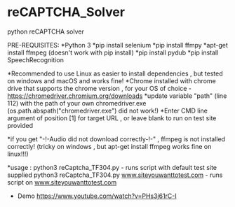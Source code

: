 # reCAPTCHA_Solver
python reCAPTCHA solver

PRE-REQUISITES:
*Python 3
*pip install selenium
*pip install ffmpy
*apt-get install ffmpeg (doesn't work with pip install)
*pip install pydub
*pip install SpeechRecognition

*Recommended to use Linux as easier to install dependencies , but tested on windows and macOS and works fine!
*Chrome installed with chrome drive that supports the chrome version , for your OS of choice - https://chromedriver.chromium.org/downloads
*update variable "path" (line 112) with the path of your own chromedriver.exe (os.path.abspath("chromedriver.exe") did not work!)
*Enter CMD line argument of position [1] for target URL , or leave blank to run on test site provided

*if you get "-!-Audio did not download correctly-!-" , ffmpeg is not installed correctly! (tricky on windows , but apt-get install ffmpeg works fine on linux!!!)

*usage : python3 reCaptcha_TF304.py  - runs script with default test site supplied
	 python3 reCaptcha_TF304.py www.siteyouwanttotest.com  - runs script on www.siteyouwanttotest.com
  
* Demo https://www.youtube.com/watch?v=PHs3j61rC-I
